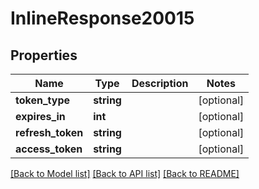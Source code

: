 # InlineResponse20015

## Properties
Name | Type | Description | Notes
------------ | ------------- | ------------- | -------------
**token_type** | **string** |  | [optional] 
**expires_in** | **int** |  | [optional] 
**refresh_token** | **string** |  | [optional] 
**access_token** | **string** |  | [optional] 

[[Back to Model list]](../README.md#documentation-for-models) [[Back to API list]](../README.md#documentation-for-api-endpoints) [[Back to README]](../README.md)


